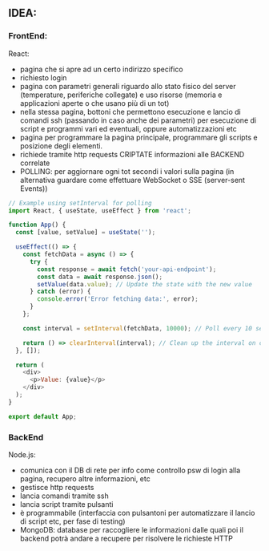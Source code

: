 ## IDEA: 

### FrontEnd:
React: 
- pagina che si apre ad un certo indirizzo specifico
- richiesto login
- pagina con parametri generali riguardo allo stato fisico del server (temperature, periferiche collegate) e uso risorse (memoria e applicazioni aperte o che usano più di un tot)
- nella stessa pagina, bottoni che permettono esecuzione e lancio di comandi ssh (passando in caso anche dei parametri) per esecuzione di script e programmi vari ed eventuali, oppure automatizzazioni etc
- pagina per programmare la pagina principale, programmare gli scripts e posizione degli elementi.
- richiede tramite http requests CRIPTATE informazioni alle BACKEND correlate
- POLLING: per aggiornare ogni tot secondi i valori sulla pagina (in alternativa guardare come effettuare WebSocket o SSE (server-sent Events))
``` js
// Example using setInterval for polling
import React, { useState, useEffect } from 'react';

function App() {
  const [value, setValue] = useState('');

  useEffect(() => {
    const fetchData = async () => {
      try {
        const response = await fetch('your-api-endpoint');
        const data = await response.json();
        setValue(data.value); // Update the state with the new value
      } catch (error) {
        console.error('Error fetching data:', error);
      }
    };

    const interval = setInterval(fetchData, 10000); // Poll every 10 seconds

    return () => clearInterval(interval); // Clean up the interval on component unmount
  }, []);

  return (
    <div>
      <p>Value: {value}</p>
    </div>
  );
}

export default App;

```


### BackEnd
Node.js: 
- comunica con il DB di rete per info come controllo psw di login alla pagina, recupero altre informazioni, etc
- gestisce http requests
- lancia comandi tramite ssh
- lancia script tramite pulsanti 
- è programmabile (interfaccia con pulsantoni per automatizzare il lancio di script etc, per fase di testing)
- MongoDB: database per raccogliere le informazioni dalle quali poi il backend potrà andare a recupere per risolvere le richieste HTTP

